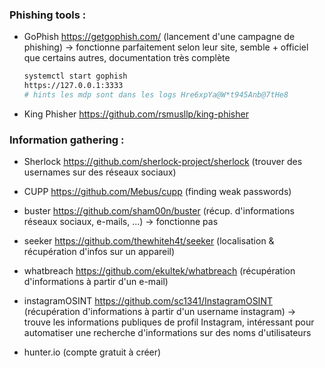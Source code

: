 ### Phishing tools : 

- GoPhish https://getgophish.com/ (lancement d'une campagne de phishing) -> fonctionne parfaitement selon leur site, semble + officiel que certains autres, documentation très complète

  ```sh
  systemctl start gophish 
  https://127.0.0.1:3333 
  # hints les mdp sont dans les logs Hre6xpYa@W*t945Anb@7tHe8 
  ```

- King Phisher https://github.com/rsmusllp/king-phisher 
### Information gathering : 

- Sherlock https://github.com/sherlock-project/sherlock (trouver des usernames sur des réseaux sociaux)
- CUPP https://github.com/Mebus/cupp (finding weak passwords)
- buster https://github.com/sham00n/buster (récup. d'informations réseaux sociaux, e-mails, ...) -> fonctionne pas
- seeker https://github.com/thewhiteh4t/seeker (localisation & récupération d'infos sur un appareil)
- whatbreach https://github.com/ekultek/whatbreach (récupération d'informations à partir d'un e-mail)

- instagramOSINT https://github.com/sc1341/InstagramOSINT (récupération d'informations à partir d'un username instagram) -> trouve les informations publiques de profil Instagram, intéressant pour automatiser une recherche d'informations sur des noms d'utilisateurs

- hunter.io (compte gratuit à créer)

